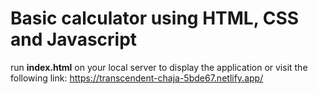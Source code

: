 # Basic calculator using HTML, CSS and Javascript

run **index.html** on your local server to display the application or visit the following link: https://transcendent-chaja-5bde67.netlify.app/
